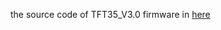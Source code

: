the source code of TFT35_V3.0 firmware in [here](https://github.com/bigtreetech/BIGTREETECH-TouchScreenFirmware)
